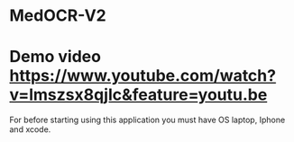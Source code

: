 # MedOCR-V2

# Demo video https://www.youtube.com/watch?v=lmszsx8qjlc&feature=youtu.be

For before starting using this application you must have OS laptop, Iphone and xcode.


